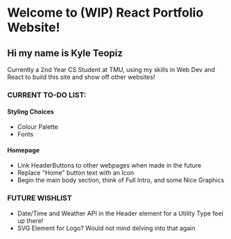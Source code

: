 # Welcome to (WIP) React Portfolio Website!

## Hi my name is Kyle Teopiz

Currently a 2nd Year CS Student at TMU, using my skills in Web Dev and React to build this site and show off other websites!

### CURRENT TO-DO LIST:

#### Styling Choices

- Colour Palette
- Fonts

#### Homepage

- Link HeaderButtons to other webpages when made in the future
- Replace "Home" button text with an Icon
- Begin the main body section, think of Full Intro, and some Nice Graphics

### FUTURE WISHLIST

- Date/Time and Weather API in the Header element for a Utility Type feel up there!
- SVG Element for Logo? Would not mind delving into that again
